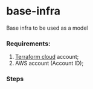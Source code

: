 # base-infra
Base infra to be used as a model

### Requirements:
1. [Terraform cloud](https://cloud.hashicorp.com/) account;
2. AWS account (Account ID);

### Steps
